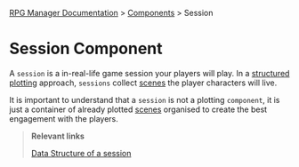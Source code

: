[RPG Manager Documentation](../../index.md) >
[Components](0-index.md) >
Session

# Session Component

A `session` is a in-real-life game session your players will play. In a [structured plotting](../plots/index.md) 
approach, `sessions` collect [scenes](Scene.md) the player characters will live.

It is important to understand that a `session` is not a plotting `component`, it is just a container of already 
plotted [scenes](Scene.md) organised to create the best engagement with the players.

> **Relevant links**
>
> [Data Structure of a session](../data/session/index.md)
